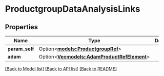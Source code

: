# ProductgroupDataAnalysisLinks

## Properties

Name | Type | Description | Notes
------------ | ------------- | ------------- | -------------
**param_self** | Option<[**models::ProductgroupRef**](ProductgroupRef.md)> |  | [optional]
**adam** | Option<[**Vec<models::AdamProductRefElement>**](AdamProductRefElement.md)> |  | [optional]

[[Back to Model list]](../README.md#documentation-for-models) [[Back to API list]](../README.md#documentation-for-api-endpoints) [[Back to README]](../README.md)


